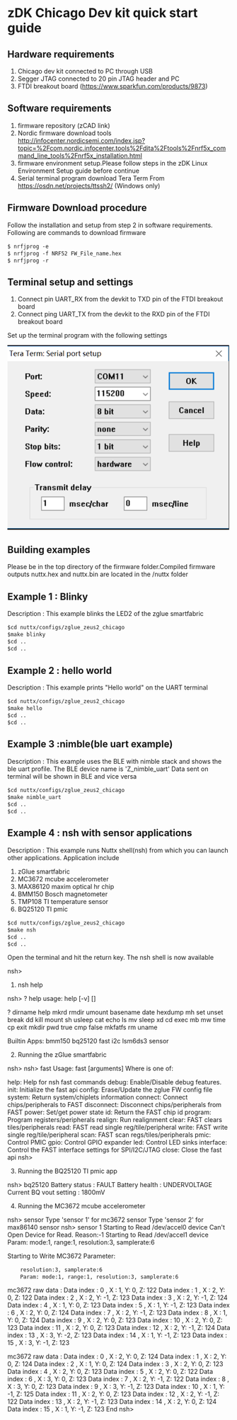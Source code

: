# zDK Chicago Dev kit quick start guide

## Hardware requirements

1) Chicago dev kit connected to PC through USB
2) Segger JTAG connected to 20 pin JTAG header and PC
3) FTDI breakout board (https://www.sparkfun.com/products/9873)

## Software requirements

1) firmware repository (zCAD link)
2) Nordic firmware download tools
http://infocenter.nordicsemi.com/index.jsp?topic=%2Fcom.nordic.infocenter.tools%2Fdita%2Ftools%2Fnrf5x_command_line_tools%2Fnrf5x_installation.html
3) firmware environment setup.Please follow steps in the zDK Linux Environment Setup guide before continue
4) Serial terminal program 
download Tera Term From https://osdn.net/projects/ttssh2/ (Windows only)

## Firmware Download procedure

Follow the installation and setup from step 2 in software requirements. Following are commands to download firmware

```shell
$ nrfjprog -e
$ nrfjprog -f NRF52 FW_File_name.hex
$ nrfjprog -r
```

## Terminal setup and settings

1) Connect pin UART_RX from the devkit to TXD pin of the FTDI breakout board
2) Connect ping UART_TX from the devkit to the RXD pin of the FTDI breakout board

Set up the terminal program with the following settings

![tera_term_setting](https://github.com/zglue/zglue_doc/blob/master/zmodem_option/tera_term_setting.png)


## Building examples

Please be in the top directory of the firmware folder.Compiled firmware
outputs nuttx.hex and nuttx.bin are located in the /nuttx folder

## Example 1 : Blinky

Description : This example blinks the LED2 of the zglue smartfabric

```shell
$cd nuttx/configs/zglue_zeus2_chicago
$make blinky
$cd ..
$cd ..
```

## Example 2 : hello world

Description : This example prints "Hello world" on the UART terminal

```shell
$cd nuttx/configs/zglue_zeus2_chicago
$make hello
$cd ..
$cd ..
```

## Example 3 :nimble(ble uart example)

Description : This example uses the BLE with nimble stack and
shows the ble uart profile. The BLE device name is 'Z_nimble_uart'
Data sent on terminal will be shown in BLE and vice versa

```shell
$cd nuttx/configs/zglue_zeus2_chicago
$make nimble_uart
$cd ..
$cd ..
```

## Example 4 : nsh with sensor applications

Description : This example runs Nuttx shell(nsh) from which you can 
launch other applications. Application include

1) zGlue smartfabric
2) MC3672 mcube accelerometer
3) MAX86120 maxim optical hr chip 
4) BMM150 Bosch magnetometer
5) TMP108 TI temperature sensor
6) BQ25120 TI pmic

```shell
$cd nuttx/configs/zglue_zeus2_chicago
$make nsh
$cd ..
$cd ..
```
Open the terminal and hit the return key. The nsh shell is now available

nsh>
1) nsh help

nsh> ?
help usage:  help [-v] [<cmd>]

  ?           dirname     help        mkrd        rmdir       umount
  basename    date        hexdump     mh          set         unset
  break       dd          kill        mount       sh          usleep
  cat         echo        ls          mv          sleep       xd
  cd          exec        mb          mw          time
  cp          exit        mkdir       pwd         true
  cmp         false       mkfatfs     rm          uname

Builtin Apps:
  bmm150
  bq25120
  fast
  i2c
  lsm6ds3
  sensor

2) Running the  zGlue smartfabric

nsh>
nsh> fast
Usage: fast <cmd> [arguments]
Where <cmd> is one of:

  help: Help for nsh fast commands
  debug: Enable/Disable debug features.
  init: Initialize the fast api
  config: Erase/Update the zglue FW config file
  system: Return system/chiplets information
  connect: Connect chips/peripherals to FAST
  disconnect: Disconnect chips/peripherals from FAST
  power: Set/get power state
  id: Return the FAST chip id
  program: Program registers/peripherals
  realign: Run realignment
  clear: FAST clears tiles/peripherals
  read: FAST read single reg/tile/peripheral
  write: FAST write single reg/tile/peripheral
  scan: FAST scan regs/tiles/peripherals
  pmic: Control PMIC
  gpio: Control GPIO expander
  led: Control LED sinks
  interface: Control the FAST interface settings for SPI/I2C/JTAG
  close: Close the fast api
nsh>
 
3) Running the BQ25120 TI pmic app
  
nsh> bq25120
Battery status : FAULT
Battery health : UNDERVOLTAGE
Current BQ vout setting : 1800mV

4) Running the MC3672 mcube accelerometer

nsh> sensor
Type 'sensor 1' for mc3672 sensor
Type 'sensor 2' for max86140 sensor
nsh> sensor 1
Starting to Read /dev/accel0 device
Can't Open Device for Read. Reason:-1
Starting to Read /dev/accel1 device
        Param: mode:1, range:1, resolution:3, samplerate:6

Starting to Write MC3672 Parameter:

        resolution:3, samplerate:6
        Param: mode:1, range:1, resolution:3, samplerate:6


mc3672 raw data :
Data index : 0  , X : 1, Y: 0, Z: 122
Data index : 1  , X : 2, Y: 0, Z: 122
Data index : 2  , X : 2, Y: -1, Z: 123
Data index : 3  , X : 2, Y: -1, Z: 124
Data index : 4  , X : 1, Y: 0, Z: 123
Data index : 5  , X : 1, Y: -1, Z: 123
Data index : 6  , X : 2, Y: 0, Z: 124
Data index : 7  , X : 2, Y: -1, Z: 123
Data index : 8  , X : 1, Y: 0, Z: 124
Data index : 9  , X : 2, Y: 0, Z: 123
Data index : 10  , X : 2, Y: 0, Z: 123
Data index : 11  , X : 2, Y: 0, Z: 123
Data index : 12  , X : 2, Y: -1, Z: 124
Data index : 13  , X : 3, Y: -2, Z: 123
Data index : 14  , X : 1, Y: -1, Z: 123
Data index : 15  , X : 3, Y: -1, Z: 123

mc3672 raw data :
Data index : 0  , X : 2, Y: 0, Z: 124
Data index : 1  , X : 2, Y: 0, Z: 124
Data index : 2  , X : 1, Y: 0, Z: 124
Data index : 3  , X : 2, Y: 0, Z: 123
Data index : 4  , X : 2, Y: 0, Z: 123
Data index : 5  , X : 2, Y: 0, Z: 122
Data index : 6  , X : 3, Y: 0, Z: 123
Data index : 7  , X : 2, Y: -1, Z: 122
Data index : 8  , X : 3, Y: 0, Z: 123
Data index : 9  , X : 3, Y: -1, Z: 123
Data index : 10  , X : 1, Y: -1, Z: 125
Data index : 11  , X : 2, Y: 0, Z: 123
Data index : 12  , X : 2, Y: -1, Z: 122
Data index : 13  , X : 2, Y: -1, Z: 123
Data index : 14  , X : 2, Y: 0, Z: 124
Data index : 15  , X : 1, Y: -1, Z: 123
End
nsh>
